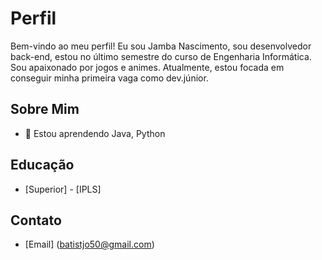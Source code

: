 # Perfil

Bem-vindo ao meu perfil! Eu sou Jamba Nascimento, sou desenvolvedor back-end, estou no último semestre do curso de Engenharia Informática. Sou apaixonado por jogos e animes. Atualmente, estou focada em conseguir minha primeira vaga como dev.júnior.

## Sobre Mim

- 🌱 Estou aprendendo Java, Python

## Educação

- [Superior] - [IPLS]

## Contato

- [Email] (batistjo50@gmail.com)
